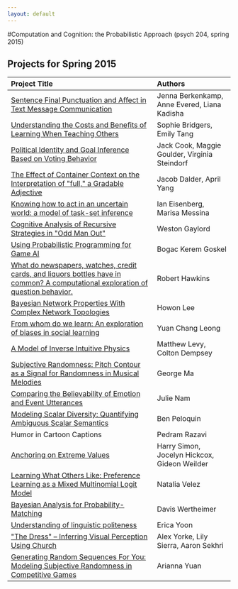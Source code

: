 ```yaml
---
layout: default
---
```



#Computation and Cognition: the Probabilistic Approach (psych 204, spring 2015)

## Projects for Spring 2015

<!-- | Project Title | Authors |
| --- | --- |
| <a href="./class/psych204/spring2015/Berkenkamp_Evered_Kadisha_Report.pdf"> Sentence Final Punctuation and Affect in Text Message Communication </a> | Jenna Berkenkamp, Anne Evered, Liana Kadisha |
| <a href="./class/psych204/spring2015/Bridgers_Tang_Report.pdf"> Understanding the Costs and Benefits of Learning When Teaching Others </a> | Sophie Bridgers, Emily Tang |
| <a href="./class/psych204/spring2015/Cook_Goulder_Steindorf_Report.pdf"> Political Identity and Goal Inference Based on Voting Behavior </a> | Jack Cook, Maggie Goulder, Virginia Steindorf |
| <a href="./class/psych204/spring2015/Dalder_Yang_Report.pdf"> The Effect of Container Context on the Interpretation of "full," a Gradable Adjective </a> | Jacob Dalder, April Yang | 
| <a href="./class/psych204/spring2015/Eisenberg_Messina_Report.pdf"> Knowing how to act in an uncertain world: a model of task-set inference </a> | Ian Eisenberg, Marisa Messina |
| <a href="./class/psych204/spring2015/Gaylord_Report.pdf"> Cognitive Analysis of Recursive Strategies in "Odd Man Out" </a> | Weston Gaylord |
| <a href="./class/psych204/spring2015/Goskel_Report.pdf"> Using Probabilistic Programming for Game AI </a> | Bogac Kerem Goskel |
| <a href="./class/psych204/spring2015/Hawkins_Report.pdf"> What do newspapers, watches, credit cards, and liquors bottles have in common? A computational exploration of question behavior.</a> | Robert Hawkins |
| <a href="./class/psych204/spring2015/Lee_Report.pdf"> Bayesian Network Properties With Complex Network Topologies </a> | Howon Lee |
| <a href="./class/psych204/spring2015/Leong_Report.pdf"> From whom do we learn: An exploration of biases in social learning </a> | Yuan Chang Leong |
| <a href="./class/psych204/spring2015/Levy_Dempsey_Report.pdf"> A Model of Inverse Intuitive Physics </a> | Matthew Levy, Colton Dempsey |
| <a href="./class/psych204/spring2015/Ma_Report.pdf"> Subjective Randomness: Pitch Contour as a Signal for Randomness in Musical Melodies </a> | George Ma |
| <a href="./class/psych204/spring2015/Nam_Report.pdf"> Comparing the Believability of Emotion and Event Utterances </a> | Julie Nam |
| <a href="./class/psych204/spring2015/Peloquin_Report.pdf"> Modeling Scalar Diversity: Quantifying Ambiguous Scalar Semantics | Ben Peloquin </a> |
| <a href="./class/psych204/spring2015/Razavi_Report.pdf"> Humor in Cartoon Captions </a> | Pedram Razavi |
| <a href="./class/psych204/spring2015/Simon_Hickcox_Weilder_Report.pdf"> Anchoring on Extreme Values </a> | Harry Simon, Jocelyn Hickcox, Gideon Weilder |
| <a href="./class/psych204/spring2015/Velez_Report.pdf"> Learning What Others Like: Preference Learning as a Mixed Multinomial Logit Model </a> | Natalia Velez |
| <a href="./class/psych204/spring2015/Wertheimer_Report.pdf"> Bayesian Analysis for Probability-Matching </a> | Davis Wertheimer | 
| <a href="./class/psych204/spring2015/Yoon_Report.pdf"> Understanding of linguistic politeness </a> | Erica Yoon | 
| <a href="./class/psych204/spring2015/Yorke_Sierra_Sekhri_Report.pdf"> "The Dress" – Inferring Visual Perception Using Church </a> | Alex Yorke, Lily Sierra, Aaron Sekhri | 
| <a href="./class/psych204/spring2015/Yuan_Report.pdf"> Generating Random Sequences For You: Modeling Subjective Randomness in Competitive Games </a> | Arianna Yuan | 
 -->

<table>
<thead>
<tr class="header">
<th align="left">Project Title</th>
<th align="left">Authors</th>
</tr>
</thead>
<tbody>
<tr class="odd">
<td align="left"><a href="./class/psych204/spring2015/Berkenkamp_Evered_Kadisha_Report.pdf"> Sentence Final Punctuation and Affect in Text Message Communication </a></td>
<td align="left">Jenna Berkenkamp, Anne Evered, Liana Kadisha</td>
</tr>
<tr class="even">
<td align="left"><a href="./class/psych204/spring2015/Bridgers_Tang_Report.pdf"> Understanding the Costs and Benefits of Learning When Teaching Others </a></td>
<td align="left">Sophie Bridgers, Emily Tang</td>
</tr>
<tr class="odd">
<td align="left"><a href="./class/psych204/spring2015/Cook_Goulder_Steindorf_Report.pdf"> Political Identity and Goal Inference Based on Voting Behavior </a></td>
<td align="left">Jack Cook, Maggie Goulder, Virginia Steindorf</td>
</tr>
<tr class="even">
<td align="left"><a href="./class/psych204/spring2015/Dalder_Yang_Report.pdf"> The Effect of Container Context on the Interpretation of &quot;full,&quot; a Gradable Adjective </a></td>
<td align="left">Jacob Dalder, April Yang</td>
</tr>
<tr class="odd">
<td align="left"><a href="./class/psych204/spring2015/Eisenberg_Messina_Report.pdf"> Knowing how to act in an uncertain world: a model of task-set inference </a></td>
<td align="left">Ian Eisenberg, Marisa Messina</td>
</tr>
<tr class="even">
<td align="left"><a href="./class/psych204/spring2015/Gaylord_Report.pdf"> Cognitive Analysis of Recursive Strategies in &quot;Odd Man Out&quot; </a></td>
<td align="left">Weston Gaylord</td>
</tr>
<tr class="odd">
<td align="left"><a href="./class/psych204/spring2015/Goskel_Report.pdf"> Using Probabilistic Programming for Game AI </a></td>
<td align="left">Bogac Kerem Goskel</td>
</tr>
<tr class="even">
<td align="left"><a href="./class/psych204/spring2015/Hawkins_Report.pdf"> What do newspapers, watches, credit cards, and liquors bottles have in common? A computational exploration of question behavior.</a></td>
<td align="left">Robert Hawkins</td>
</tr>
<tr class="odd">
<td align="left"><a href="./class/psych204/spring2015/Lee_Report.pdf"> Bayesian Network Properties With Complex Network Topologies </a></td>
<td align="left">Howon Lee</td>
</tr>
<tr class="even">
<td align="left"><a href="./class/psych204/spring2015/Leong_Report.pdf"> From whom do we learn: An exploration of biases in social learning </a></td>
<td align="left">Yuan Chang Leong</td>
</tr>
<tr class="odd">
<td align="left"><a href="./class/psych204/spring2015/Levy_Dempsey_Report.pdf"> A Model of Inverse Intuitive Physics </a></td>
<td align="left">Matthew Levy, Colton Dempsey</td>
</tr>
<tr class="even">
<td align="left"><a href="./class/psych204/spring2015/Ma_Report.pdf"> Subjective Randomness: Pitch Contour as a Signal for Randomness in Musical Melodies </a></td>
<td align="left">George Ma</td>
</tr>
<tr class="odd">
<td align="left"><a href="./class/psych204/spring2015/Nam_Report.pdf"> Comparing the Believability of Emotion and Event Utterances </a></td>
<td align="left">Julie Nam</td>
</tr>
<tr class="even">
<td align="left"><a href="./class/psych204/spring2015/Peloquin_Report.pdf"> Modeling Scalar Diversity: Quantifying Ambiguous Scalar Semantics</td>
<td align="left">Ben Peloquin </a></td>
</tr>
<tr class="odd">
<td align="left">  Humor in Cartoon Captions </td>
<td align="left">Pedram Razavi</td>
</tr>
<tr class="even">
<td align="left"><a href="./class/psych204/spring2015/Simon_Hickcox_Weilder_Report.pdf"> Anchoring on Extreme Values </a></td>
<td align="left">Harry Simon, Jocelyn Hickcox, Gideon Weilder</td>
</tr>
<tr class="odd">
<td align="left"><a href="./class/psych204/spring2015/Velez_Report.pdf"> Learning What Others Like: Preference Learning as a Mixed Multinomial Logit Model </a></td>
<td align="left">Natalia Velez</td>
</tr>
<tr class="even">
<td align="left"><a href="./class/psych204/spring2015/Wertheimer_Report.pdf"> Bayesian Analysis for Probability-Matching </a></td>
<td align="left">Davis Wertheimer</td>
</tr>
<tr class="odd">
<td align="left"><a href="./class/psych204/spring2015/Yoon_Report.pdf"> Understanding of linguistic politeness </a></td>
<td align="left">Erica Yoon</td>
</tr>
<tr class="even">
<td align="left"><a href="./class/psych204/spring2015/Yorke_Sierra_Sekhri_Report.pdf"> "The Dress" – Inferring Visual Perception Using Church </a></td>
<td align="left">Alex Yorke, Lily Sierra, Aaron Sekhri</td>
</tr>
<tr class="odd">
<td align="left"><a href="./class/psych204/spring2015/Yuan_Report.pdf"> Generating Random Sequences For You: Modeling Subjective Randomness in Competitive Games </a></td>
<td align="left">Arianna Yuan</td>
</tr>
</tbody>
</table>
